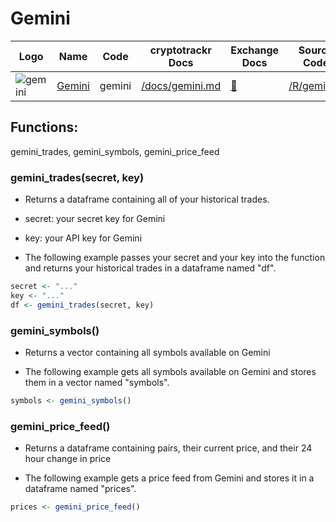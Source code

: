 # Gemini

| Logo                                                                                                           | Name                              | Code   | cryptotrackr Docs                                                                        | Exchange Docs                           | Source Code                                                                      |
|------------|------------|------------|------------|------------|------------|
| ![gemini](https://user-images.githubusercontent.com/1294454/27816857-ce7be644-6096-11e7-82d6-3c257263229c.jpg) | [Gemini](https://www.gemini.com/) | gemini | [/docs/gemini.md](https://github.com/TrevorFrench/cryptotrackr/blob/main/docs/gemini.md) | [🏢](https://docs.gemini.com/rest-api/) | [/R/gemini.R](https://github.com/TrevorFrench/cryptotrackr/blob/main/R/gemini.R) |

## Functions:

gemini_trades, gemini_symbols, gemini_price_feed

### gemini_trades(secret, key)

-   Returns a dataframe containing all of your historical trades.

-   secret: your secret key for Gemini

-   key: your API key for Gemini

-   The following example passes your secret and your key into the function and returns your historical trades in a dataframe named "df".

``` r
secret <- "..."
key <- "..."
df <- gemini_trades(secret, key)
```

### gemini_symbols()

-   Returns a vector containing all symbols available on Gemini

-   The following example gets all symbols available on Gemini and stores them in a vector named "symbols".

``` r
symbols <- gemini_symbols()
```

### gemini_price_feed()

-   Returns a dataframe containing pairs, their current price, and their 24 hour change in price

-   The following example gets a price feed from Gemini and stores it in a dataframe named "prices".

``` r
prices <- gemini_price_feed()
```
